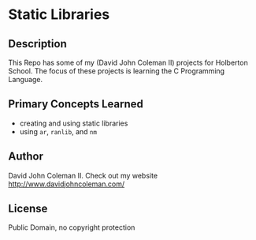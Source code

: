 # Static Libraries

## Description

This Repo has some of my (David John Coleman II) projects for Holberton School.
The focus of these projects is learning the C Programming Language.

## Primary Concepts Learned

* creating and using static libraries
* using ``ar``, ``ranlib``, and ``nm``

## Author

David John Coleman II.	Check out my website http://www.davidjohncoleman.com/

## License

Public Domain, no copyright protection